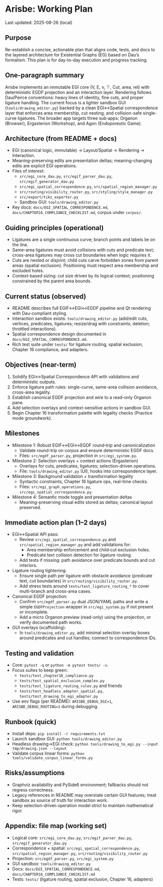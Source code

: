 # Arisbe: Working Plan

Last updated: 2025-08-26 (local)

## Purpose
Re-establish a concise, actionable plan that aligns code, tests, and docs to the layered architecture for Existential Graphs (EG) based on Dau’s formalism. This plan is for day-to-day execution and progress tracking.

## One-paragraph summary
Arisbe implements an immutable EGI core (V, E, ν, ⊤, Cut, area, rel) with deterministic EGDF projection and an interaction layer. Rendering follows Dau/Peirce conventions: heavy lines of identity, fine cuts, and proper ligature handling. The current focus is a lighter sandbox GUI (`tools/drawing_editor.py`) backed by a clean EGI↔Spatial correspondence layer that enforces area membership, cut nesting, and collision-safe single-curve ligatures. The broader app targets three sub‑apps: Organon (Browser), Ergasterion (Workshop), and Agon (Endoporeutic Game).

## Architecture (from README + docs)
- EGI (canonical logic, immutable) → Layout/Spatial → Rendering → Interaction.
- Meaning-preserving edits are presentation deltas; meaning-changing edits are explicit EGI operations.
- Files of interest:
  - `src/egi_core_dau.py`, `src/egif_parser_dau.py`, `src/egif_generator_dau.py`
  - `src/egi_spatial_correspondence.py`, `src/spatial_region_manager.py`
  - `src/routing/visibility_router.py`, `src/styling/style_manager.py`
  - `src/export/tikz_exporter.py`
  - Sandbox GUI: `tools/drawing_editor.py`
- Key docs: `docs/EGI_SPATIAL_CORRESPONDENCE.md`, `docs/CHAPTER16_COMPLIANCE_CHECKLIST.md`, corpus under `corpus/`.

## Guiding principles (operational)
- Ligatures are a single continuous curve; branch points and labels lie on the line.
- Same-area ligatures must avoid collisions with cuts and predicate text; cross-area ligatures may cross cut boundaries when logic requires it.
- Cuts are nested or disjoint; child cuts carve forbidden zones from parent areas (spatial exclusion). Positioning must respect area membership and excluded holes.
- Context-based sizing: cut size driven by its logical context; positioning constrained by the parent area bounds.

## Current status (observed)
- README describes full EGIF↔EGI↔EGDF pipeline and Qt rendering with Dau-compliant styling.
- Interaction sandbox exists: `tools/drawing_editor.py` (add/edit cuts, vertices, predicates, ligatures; resize/drag with constraints; deletion; throttled interactions).
- Spatial correspondence design documented in `docs/EGI_SPATIAL_CORRESPONDENCE.md`.
- Rich test suite under `tests/` for ligature routing, spatial exclusion, Chapter 16 compliance, and adapters.

## Objectives (near-term)
1. Solidify EGI↔Spatial Correspondence API with validations and deterministic outputs.
2. Enforce ligature path rules: single-curve, same-area collision avoidance, cross-area legality.
3. Establish canonical EGDF projection and wire to a read-only Organon pane.
4. Add selection overlays and context-sensitive actions in sandbox GUI.
5. Begin Chapter 16 transformation palette with legality checks (Practice mode groundwork).

## Milestones
- Milestone 1: Robust EGIF↔EGI↔EGDF round‑trip and canonicalization
  - Validate round-trip on corpus and ensure deterministic EGDF docs.
  - Files: `src/egdf_parser.py`, projection in `src/egi_system.py`.
- Milestone 2: Selection overlays + context actions (Ergasterion)
  - Overlays for cuts, predicates, ligatures; selection-driven operations.
  - File: `tools/drawing_editor.py` (UI), hooks into correspondence layer.
- Milestone 3: Background validation + transformation legality
  - Syntactic constraints, Chapter 16 ligature ops, real-time checks.
  - Files: `src/egi_graph_operations.py`, `src/egi_spatial_correspondence.py`.
- Milestone 4: Semantic mode toggle and presentation deltas
  - Meaning-preserving visual edits stored as deltas; canonical layout preserved.

## Immediate action plan (1–2 days)
- EGI↔Spatial API pass:
  - Review `src/egi_spatial_correspondence.py` and `src/spatial_region_manager.py` and add validations for:
    - Area membership enforcement and child‑cut exclusion holes.
    - Predicate text collision detection for ligature routing.
  - Add tests if missing: path avoidance over predicate bounds and cut interiors.
- Ligature routing tightening:
  - Ensure single path per ligature with obstacle avoidance (predicate text, cut boundaries) in `src/routing/visibility_router.py`.
  - Add stress tests around `tests/test_ligature_routing_*` to cover multi-branch and cross-area cases.
- Canonical EGDF projection:
  - Confirm `src/egdf_parser.py` dual JSON/YAML paths and write a simple `EGDFProjection` wrapper in `src/egi_system.py` if not present or incomplete.
  - Add a micro Organon preview (read-only) using the projection, or verify documented path works.
- GUI overlays (scaffolding):
  - In `tools/drawing_editor.py`, add minimal selection overlay boxes around predicates and cut handles; connect to correspondence IDs.

## Testing and validation
- Core: `pytest -q` or `python -m pytest tests/ -v`.
- Focus suites to keep green:
  - `tests/test_chapter16_compliance.py`
  - `tests/test_spatial_exclusion_complex.py`
  - `tests/test_ligature_routing_rules.py` and friends
  - `tests/test_headless_adapter_spatial.py`, `tests/test_drawing_to_egi_adapter.py`
- Use env flags (per README): `ARISBE_DEBUG_EGI=1`, `ARISBE_DEBUG_ROUTING=1` during debugging.

## Runbook (quick)
- Install deps: `pip install -r requirements.txt`
- Launch sandbox GUI: `python tools/drawing_editor.py`
- Headless drawing→EGI check: `python tools/drawing_to_egi.py --input tmp/drawing.json --layout`
- Validate corpus linear forms: `python tools/validate_corpus_linear_forms.py`

## Risks/assumptions
- Graphviz availability and PySide6 environment; fallbacks should not regress correctness.
- Legacy references in README may overstate certain GUI features; treat sandbox as source of truth for interaction work.
- Keep selection-driven operation model strict to maintain mathematical rigor.

## Appendix: file map (working set)
- Logical core: `src/egi_core_dau.py`, `src/egif_parser_dau.py`, `src/egif_generator_dau.py`
- Correspondence + spatial: `src/egi_spatial_correspondence.py`, `src/spatial_region_manager.py`, `src/routing/visibility_router.py`
- Projection: `src/egdf_parser.py`, `src/egi_system.py`
- GUI sandbox: `tools/drawing_editor.py`
- Docs: `docs/EGI_SPATIAL_CORRESPONDENCE.md`, `docs/CHAPTER16_COMPLIANCE_CHECKLIST.md`
- Tests: `tests/` (ligature routing, spatial exclusion, Chapter 16, adapters)
